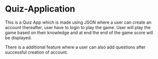 # Quiz-Application


This is a Quiz App which is made using JSON where a user can create an account thereafter, user have to login to play the game. User will play the game based on their knowledge and at end the end of the game score will be displayed.

There is a additional feature where a user can also add questions after successful creation of account.

